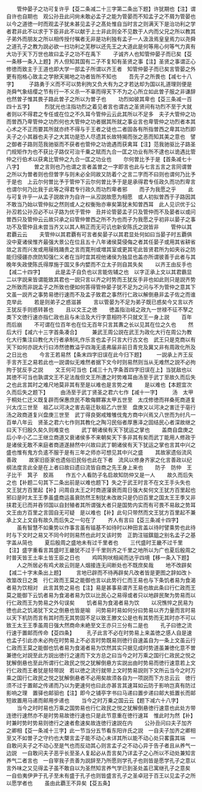 <!-- { "loadSidebar": true } -->
　　管仲晏子之功可复许乎【芟二条减二十三字第二条出下题】许犹期也【注】谓自许也自期也　观公孙丑此问尙未敢必孟子之能为管晏而不知孟子之不屑为管晏也　以今之道徳一时而观孟子犹未甚见孟子之髙处惟自当时言之则满天下是治功利之学者君非此不以求于下臣非此不以献于上士非此则全不见数于人内而父兄之所以教其子弟外而朋友之所以相传授付嘱者无非是功利独有孟子一人汲汲焉皇皇焉力以尧舜之道孔子之教为説必欲一扫功利之芜秽以还先王之大道此是何等用心何等气力真有大功于天下万世也故曰孟子之功不在禹下
　　子诚齐人也知管仲晏子而已矣【芟一条移一条入上题】齐人但知其国有二子不复知有圣贤之事【注】圣贤之事谓正心修徳而致主于王道也即大学一部孟子所谓以齐王者　知管仲晏子而已矣言管晏之外更有抱格心致主之学掀天揭地之功者皆所不知也
　　吾先子之所畏也【减七十八字】
　　子路勇于义而不可以势利拘又负大有为之才若达却为国以礼道理则便是尧舜气象结缨之节有行一不义杀一不辜而得天下不为之心所立如此曽子服之非谦辞也然曽子惟其畏子路此曽子之所以为曽子也
　　功烈如彼其卑也【芟三条减一百四十五字】
　　烈犹光也注指功烈之着见者言也谓古之圣贤间有功烈不至于大就者则以不得君之专任或在位之不久耳今管仲云云此其所以不足多　夫子大管仲之功而曽西乃卑管仲之功烈何也大管仲之功者据其所就之事业言也卑管仲之功烈者本其心术之不正而要其所就亦终不得与于王者之徒也二者固各有所指曽西之卑其功烈即夫子之小其器也夫子之大其功是恐人尽遗其长故特揭而张之恶而知其美之意也　譬之御者子路则范我驰驱而不获者也管仲之功诡遇而获禽耳【注】范我驰驱比子路圣门规矩作为也不获比子路仅可治千乗之赋而九合一匡之功业有所不逮也以诡遇比管仲之行伯术以获禽比管仲之九合一匡之功业也
　　尔何曽比予于是【首条减七十八字】
　　曽之言则也乃也谓之言者盖曽之一字即言也此与七言五言之言同谓曽之所以为曽者则也但曽字与则未必全同故又防着个之言二字而不曰则也谓何乃比予于是也　上云尔何曽比予于管仲下云尔何曽比予于是是承得君专任政久而功烈卑言也谓尔何乃比我于此等之得君专行政久而功烈卑者邪
　　而子为我愿之乎
　　此与可复许乎一从孟子説故许为自许一从丒説故愿为相愿　或人初拟曽西于子路因其不敢当乃始以管仲拟之然则或人之权衡殆亦审矣第犹未知曽西耳　此人见识优于公孙丒若公孙丒必不以子路为优于管仲　丑并论管晏孟子只及管仲而不及晏者以或问曽西只及管仲云云故只承之曰管仲曽西之所不为也而子为我愿之乎初非以晏子之事功不及管仲且未尝当齐又以其人稍正而无可讥也新安陈氏之説皆非
　　管仲以其君覇云云
　　夫管仲以其君覇有可言者矣晏子以其君显处何如曰当晏子时五覇俱没中夏诸侯惟齐最强大景公在位且五十八年诸侯莫侵侮之者其任晏子或用其省耕省敛之言而兴发或用屦贱踊贵之言而寛刑或増其室或更其宅此皆贤君所为如夹谷之防能归侵疆亦庶防知强仁义者在当时宜其视他诸侯为独显也盖亦所谓彼善于此者与其晚年失政使陈氏得厚施于国又多内嬖而不立太子则自其失矣
　　以齐王由反手也【减二十四字】
　　此是孟子自负也以言能佐辅之也　以字正承上文以其君霸显二以字説来皆谓能致其君也一説只言以齐之时势而王犹反手非也如此则只是説齐势之所致而非説孟子之所致也便如何答得管仲晏子犹不足为之问与不为管仲之意其下文虽一説齐之事势易徳行速而不及孟子致君之事然行仁政以解倒悬非孟子佐之而谁克举此
　　若是则弟子之惑滋甚
　　言以管晏为不足为弟子既已惑矣今又言以齐王犹反手则惑转甚也
　　且以文王之徳
　　徳盖指治岐之政九一世禄不征不孥之类下文徳行速亦指仁政也且与未洽及大行字意相符不只就文王一身上説
　　百年而后崩
　　不可谓在位百年也在位无百年只言其夀之长以见其在位之久也
　　然后大行【减六十三字首条凑合】
　　兼武王周公説在武王为政化大行在周公为教化大行集注曰教化大行者承制礼作乐言也孟子只言大行古文也　武王只是克商以有天下如何亦説大行曰沛然徳教溢乎四海无逺弗届非前日青兖及冀又非有周政化所及之日比也
　　今言王若易然【条末四字旧误在此今归下题】
　　一説承上齐王反手言齐王之易若此也一説谓似无难然者据下文今时则易然则当从无难然之説不必拘拘于犹反手之説
　　文王何可当也【减三十九字条首四字旧误在上】当犹敌也以其徳不可当也孰谓文王不足法哉但文王所遭之时势难耳由汤至于武丁至故久而后失之也此言其时之难尺地莫非其有至是以难也是言势之难
　　是以难也【本题宜次久而后失之题下】
　　由汤至于武丁贤圣之君六七作【减十一字】
　　汤　太甲于桐处仁迁义既复辟而保惠庶民不敢侮鳏寡太甲五世至　太戊修徳而祥桑死商道复兴太戊三世至　祖乙以河决之害去亳迁耿祖乙六世至　盘庚又以河决之害迁于亳行汤之政商道复兴盘庚三世至　武丁得良弼戒雉雊伐鬼方商中兴焉又八世而为纣凡一百单八年云　贤圣之君六七作则其教化之陶习民俗者厚惠泽之固结民心者深故继之曰天下归殷久矣久则难变也
　　武丁朝诸侯有天下犹运之掌也
　　盖商自盘庚之后小辛小乙二王继立商道又衰诸侯多不来朝矣天下多非其有矣而武丁能用人修政于是诸侯无敢不来庭者商道遂赫然中兴故曰武丁朝诸侯有天下犹运之掌也言其中兴之盛也惟有鬼方负逺不服于是有三年之师亦可想见其中兴之盛
　　其故家遗俗流风善政
　　故家旧臣家也遗俗旧民俗也此在下者　流风以修身齐家之化言善政以纪纲法度言此全是在上者曰故曰遗曰流皆自商之先王身上来也
　　防子　防仲　王子比干　箕子　胶鬲
　　作五个人看防子名启故知防仲又是一人
　　故久而后失之也【补题二句其下二条出前是以难也题下】失之于武王时言不在文王手头失也　文王犹方百里起【补】问周自太王之时商道寖衰而周日强大矣何文王犹方百里起也邪曰是时太王王季虽盛商运虽衰防然王制犹未改故只是仍旧百里之国太王王季又非挟君无已而并吞邻国以自封殖者其所谓强大者只是国势内实而有可畏不易敌之势耳文王由方百里之言固自无可疑　是以难也【补】此句只带然而文王犹方百里起不兼承上文上文自有故久而后失之一句在了
　　齐人有言曰【芟三条减十四字】
　　虽有智慧不如乗势以作事言虽有镃基不如待时以种田言盖以待时譬乘势也此待时与下文时之易又不同今时则易然也此时又该时势　正韵注镃錤鉏之别名孟子之基字盖从简也
　　夏后殷周之盛地未有过千里者也
　　三代盛时王畿不过千里【注】盛字重看言其盛时王畿犹不过于千里则齐之千里之地所以为广也夏后殷周之时普天皆王土率土皆王臣之日也
　　鸡鸣狗吠相闻而达乎四境【移一条入下题】
　　人之所居必有鸡犬故云则是人烟接连无间断处也不既庶矣哉
　　地不改辟矣【减二十字末条出上题】
　　言地已辟而不待再辟矣凡改者皆是更图之辞如改卜改筮改日之类　行仁政而王莫之能御也言以此势行仁而王易也与下条饥者易为食渴者易为饮相对　此言其势之易也【注】易是甚事易谓齐王易也故此条曰行仁政而王莫之能御下云饥者易为食渴者易为饮以比民心之易得或者只以地辟民聚为势易而以行仁政而王为势易之外句误矣
　　饥者易为食渴者易为饮
　　以况憔悴之民易为徳也此之饥渴犹下文之倒悬也皆是喻　问势易时易如何分曰势易以齐力量而言时易以天下机防而言有其时而无其势固不足以致王滕文公是也有其势而无其时亦不可以致王太王王季虽周日强大然商命未絶至文王亦只三分有二是也
　　孔子曰徳之流行速于置邮而传命【芟四条】
　　孔子此言不必在时势易上来盖徳之感人自是速也孟子引此亦未必拘在时势易上不必言时势既易则徳行自速盖自为一条上文虽云行仁政而王莫之能御也饥者易为食渴者易为饮然其实只据见成时势道虽兼徳化意不曽兼徳化对説至此方説出徳行之速而下文方总之曰当今之时万乘之国行仁政民之悦之犹解倒悬也至此所谓行仁政民之悦之犹解倒悬方实説出由时势易而徳行速意若上文行仁政而王者犹是轻带説　若以徳之流行就带上文时势易説则下文所云当今之时万乘之国行仁政民之悦之犹解倒悬者不必用矣故须各自为一项説而下方总云云　徳行须不过于置邮之传递而乃以为更速何也曰此亦甚言其速耳如云防于影响岂真有防过影响之理　置驿也邮驲也【注】即今之铺亭字书曰马递曰置步递曰邮大抵置长而邮短故置用马递而邮用步递也
　　当今之时万乗之国云云【题下减六十八字】
　　当今之时时易也万乘之国势易也行仁政民之悦之犹解倒悬徳行速意也此处方带连徳行速然亦不是时势易故徳行速也只是此节意重在徳行速耳　惟此时为然【补】时兼时势时势易则徳行之速者愈速矣故连徳行速説在内
　　公孙丑问曰夫子加齐之卿相【芟一条减十三字】此一节当分五节看东阳许氏之説　一自夫子加齐之卿相至又不如曽子之守约也大槩言孟子能不动心未详其所以能不动心处只畧露其端　一自敢问夫子之不动心至是气也而反动其心则言孟子之不动心异于告子者且从养气一边説　一自敢问夫子恶乎长至圣人复起必从吾言矣乃详孟子之心所以不动处兼知言养气二者言也　一自宰我子贡善为説辞至乃所愿则学孔子也则皆是愿学孔子之意以言外味之又见得孟子虽不敢自以为圣然知言养气学已到圣处盖已寓继孔子之意矣　一自伯夷伊尹于孔子至未有盛于孔子也则皆盛言孔子之圣卓冠于百王以见孟子之所以愿学者也
　　虽由此覇王不异矣【芟五条】
